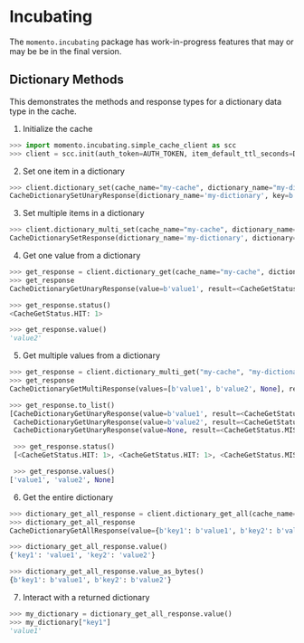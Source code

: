 # Incubating

The `momento.incubating` package has work-in-progress features that may or may be be in the final version.

## Dictionary Methods

This demonstrates the methods and response types for a dictionary data type in the cache.

1. Initialize the cache

```python
>>> import momento.incubating.simple_cache_client as scc
>>> client = scc.init(auth_token=AUTH_TOKEN, item_default_ttl_seconds=DEFAULT_TTL)
```

2. Set one item in a dictionary

```python
>>> client.dictionary_set(cache_name="my-cache", dictionary_name="my-dictionary", key="key1", value="value1", refresh_ttl=False)
CacheDictionarySetUnaryResponse(dictionary_name='my-dictionary', key=b'key1', value=b'value1')
```

3. Set multiple items in a dictionary

```python
>>> client.dictionary_multi_set(cache_name="my-cache", dictionary_name="my-dictionary", dictionary={"key2": "value2", "key3": "value3"}, refresh_ttl=False)
CacheDictionarySetResponse(dictionary_name='my-dictionary', dictionary={b'key2': b'value2', b'key3': b'value3'})
```

4. Get one value from a dictionary

```python
>>> get_response = client.dictionary_get(cache_name="my-cache", dictionary_name="my-dictionary", key="key1")
>>> get_response
CacheDictionaryGetUnaryResponse(value=b'value1', result=<CacheGetStatus.HIT: 1>)

>>> get_response.status()
<CacheGetStatus.HIT: 1>

>>> get_response.value()
'value2'
```

5. Get multiple values from a dictionary

```python
>>> get_response = client.dictionary_multi_get("my-cache", "my-dictionary", "key1", "key2", "key7")
>>> get_response
CacheDictionaryGetMultiResponse(values=[b'value1', b'value2', None], results=[<CacheGetStatus.HIT: 1>, <CacheGetStatus.HIT: 1>, <CacheGetStatus.MISS: 2>])

>>> get_response.to_list()
[CacheDictionaryGetUnaryResponse(value=b'value1', result=<CacheGetStatus.HIT: 1>),
 CacheDictionaryGetUnaryResponse(value=b'value2', result=<CacheGetStatus.HIT: 1>),
 CacheDictionaryGetUnaryResponse(value=None, result=<CacheGetStatus.MISS: 2>)]

 >>> get_response.status()
 [<CacheGetStatus.HIT: 1>, <CacheGetStatus.HIT: 1>, <CacheGetStatus.MISS: 2>]

 >>> get_response.values()
['value1', 'value2', None]
```

6. Get the entire dictionary

```python
>>> dictionary_get_all_response = client.dictionary_get_all(cache_name="my-cache", dictionary_name="my-dictionary")
>>> dictionary_get_all_response
CacheDictionaryGetAllResponse(value={b'key1': b'value1', b'key2': b'value2'}, result=<CacheGetStatus.HIT: 1>)

>>> dictionary_get_all_response.value()
{'key1': 'value1', 'key2': 'value2'}

>>> dictionary_get_all_response.value_as_bytes()
{b'key1': b'value1', b'key2': b'value2'}
```

7. Interact with a returned dictionary

```python
>>> my_dictionary = dictionary_get_all_response.value()
>>> my_dictionary["key1"]
'value1'
```
